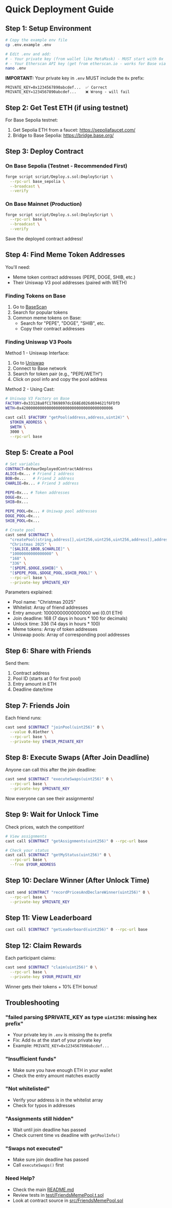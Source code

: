 # Quick Deployment Guide

## Step 1: Setup Environment

```bash
# Copy the example env file
cp .env.example .env

# Edit .env and add:
# - Your private key (from wallet like MetaMask) - MUST start with 0x
# - Your Etherscan API key (get from etherscan.io - works for Base via Etherscan API V2)
nano .env
```

**IMPORTANT:** Your private key in `.env` MUST include the `0x` prefix:
```
PRIVATE_KEY=0x1234567890abcdef...  ✅ Correct
PRIVATE_KEY=1234567890abcdef...    ❌ Wrong - will fail
```

## Step 2: Get Test ETH (if using testnet)

For Base Sepolia testnet:
1. Get Sepolia ETH from a faucet: https://sepoliafaucet.com/
2. Bridge to Base Sepolia: https://bridge.base.org/

## Step 3: Deploy Contract

### On Base Sepolia (Testnet - Recommended First)

```bash
forge script script/Deploy.s.sol:DeployScript \
  --rpc-url base_sepolia \
  --broadcast \
  --verify
```

### On Base Mainnet (Production)

```bash
forge script script/Deploy.s.sol:DeployScript \
  --rpc-url base \
  --broadcast \
  --verify
```

Save the deployed contract address!

## Step 4: Find Meme Token Addresses

You'll need:
- Meme token contract addresses (PEPE, DOGE, SHIB, etc.)
- Their Uniswap V3 pool addresses (paired with WETH)

### Finding Tokens on Base

1. Go to [BaseScan](https://basescan.org)
2. Search for popular tokens
3. Common meme tokens on Base:
   - Search for "PEPE", "DOGE", "SHIB", etc.
   - Copy their contract addresses

### Finding Uniswap V3 Pools

Method 1 - Uniswap Interface:
1. Go to [Uniswap](https://app.uniswap.org)
2. Connect to Base network
3. Search for token pair (e.g., "PEPE/WETH")
4. Click on pool info and copy the pool address

Method 2 - Using Cast:
```bash
# Uniswap V3 Factory on Base
FACTORY=0x33128a8fC17869897dcE68Ed026d694621f6FDfD
WETH=0x4200000000000000000000000000000000000006

cast call $FACTORY "getPool(address,address,uint24)" \
  $TOKEN_ADDRESS \
  $WETH \
  3000 \
  --rpc-url base
```

## Step 5: Create a Pool

```bash
# Set variables
CONTRACT=0xYourDeployedContractAddress
ALICE=0x... # Friend 1 address
BOB=0x...   # Friend 2 address
CHARLIE=0x... # Friend 3 address

PEPE=0x... # Token addresses
DOGE=0x...
SHIB=0x...

PEPE_POOL=0x... # Uniswap pool addresses
DOGE_POOL=0x...
SHIB_POOL=0x...

# Create pool
cast send $CONTRACT \
  "createPool(string,address[],uint256,uint256,uint256,address[],address[])" \
  "Christmas 2025" \
  "[$ALICE,$BOB,$CHARLIE]" \
  "10000000000000000" \
  "168" \
  "336" \
  "[$PEPE,$DOGE,$SHIB]" \
  "[$PEPE_POOL,$DOGE_POOL,$SHIB_POOL]" \
  --rpc-url base \
  --private-key $PRIVATE_KEY
```

Parameters explained:
- Pool name: "Christmas 2025"
- Whitelist: Array of friend addresses
- Entry amount: 10000000000000000 wei (0.01 ETH)
- Join deadline: 168 (7 days in hours * 100 for decimals)
- Unlock time: 336 (14 days in hours * 100)
- Meme tokens: Array of token addresses
- Uniswap pools: Array of corresponding pool addresses

## Step 6: Share with Friends

Send them:
1. Contract address
2. Pool ID (starts at 0 for first pool)
3. Entry amount in ETH
4. Deadline date/time

## Step 7: Friends Join

Each friend runs:

```bash
cast send $CONTRACT "joinPool(uint256)" 0 \
  --value 0.01ether \
  --rpc-url base \
  --private-key $THEIR_PRIVATE_KEY
```

## Step 8: Execute Swaps (After Join Deadline)

Anyone can call this after the join deadline:

```bash
cast send $CONTRACT "executeSwaps(uint256)" 0 \
  --rpc-url base \
  --private-key $PRIVATE_KEY
```

Now everyone can see their assignments!

## Step 9: Wait for Unlock Time

Check prices, watch the competition!

```bash
# View assignments
cast call $CONTRACT "getAssignments(uint256)" 0 --rpc-url base

# Check your status
cast call $CONTRACT "getMyStatus(uint256)" 0 \
  --rpc-url base \
  --from $YOUR_ADDRESS
```

## Step 10: Declare Winner (After Unlock Time)

```bash
cast send $CONTRACT "recordPricesAndDeclareWinner(uint256)" 0 \
  --rpc-url base \
  --private-key $PRIVATE_KEY
```

## Step 11: View Leaderboard

```bash
cast call $CONTRACT "getLeaderboard(uint256)" 0 --rpc-url base
```

## Step 12: Claim Rewards

Each participant claims:

```bash
cast send $CONTRACT "claim(uint256)" 0 \
  --rpc-url base \
  --private-key $YOUR_PRIVATE_KEY
```

Winner gets their tokens + 10% ETH bonus!

## Troubleshooting

### "failed parsing $PRIVATE_KEY as type `uint256`: missing hex prefix"
- Your private key in `.env` is missing the `0x` prefix
- Fix: Add `0x` at the start of your private key
- Example: `PRIVATE_KEY=0x1234567890abcdef...`

### "Insufficient funds"
- Make sure you have enough ETH in your wallet
- Check the entry amount matches exactly

### "Not whitelisted"
- Verify your address is in the whitelist array
- Check for typos in addresses

### "Assignments still hidden"
- Wait until join deadline has passed
- Check current time vs deadline with `getPoolInfo()`

### "Swaps not executed"
- Make sure join deadline has passed
- Call `executeSwaps()` first

### Need Help?
- Check the main [README.md](README.md)
- Review tests in [test/FriendsMemePool.t.sol](test/FriendsMemePool.t.sol)
- Look at contract source in [src/FriendsMemePool.sol](src/FriendsMemePool.sol)
